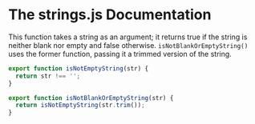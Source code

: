 # The strings.js Documentation

This function takes a string as an argument; it returns true if the string is neither blank nor empty and false otherwise.
`isNotBlankOrEmptyString()` uses the former function, passing it a trimmed version of the string. 

```javascript
export function isNotEmptyString(str) {
  return str !== '';
}

export function isNotBlankOrEmptyString(str) {
  return isNotEmptyString(str.trim());
}
```